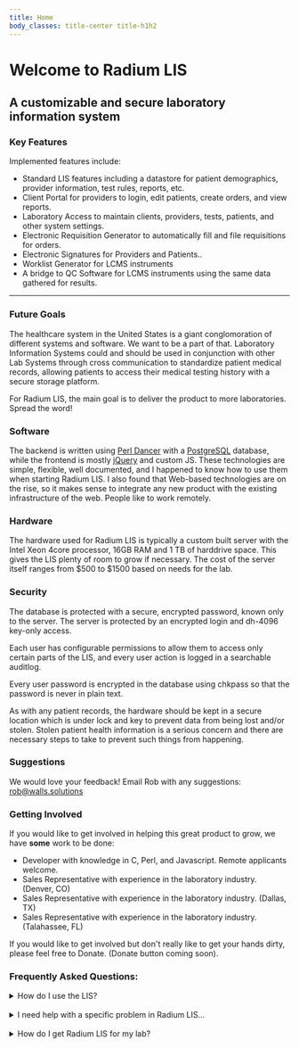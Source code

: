 ```yaml
---
title: Home
body_classes: title-center title-h1h2
---
```


# Welcome to Radium LIS
## A customizable and secure laboratory information system

### Key Features
Implemented features include:
* Standard LIS features including a datastore for patient demographics, provider information, test rules, reports, etc.
* Client Portal for providers to login, edit patients, create orders, and view reports.
* Laboratory Access to maintain clients, providers, tests, patients, and other system settings.
* Electronic Requisition Generator to automatically fill and file requisitions for orders.
* Electronic Signatures for Providers and Patients..
* Worklist Generator for LCMS instruments
* A bridge to QC Software for LCMS instruments using the same data gathered for results.

---
### Future Goals
The healthcare system in the United States is a giant conglomoration of different systems and software. 
We want to be a part of that. Laboratory Information Systems could and should be used in conjunction with other Lab Systems 
through cross communication to standardize patient medical records, allowing patients to access their medical testing
history with a secure storage platform.

For Radium LIS, the main goal is to deliver the product to more laboratories. Spread the word!

### Software
The backend is written using [Perl Dancer](https://perldancer.org) with a [PostgreSQL](https://www.postgresql.org/) database, 
while the frontend is mostly [jQuery](jquery.com) and custom JS.
These technologies are simple, flexible, well documented, and I happened to know how to use them when starting Radium LIS.
I also found that Web-based technologies are on the rise, so it makes sense to integrate any new product with the existing 
infrastructure of the web. People like to work remotely.

### Hardware
The hardware used for Radium LIS is typically a custom built server with the Intel Xeon 4core processor, 16GB RAM and
1 TB of harddrive space. This gives the LIS plenty of room to grow if necessary. The cost of the server itself ranges
from $500 to $1500 based on needs for the lab.

### Security
The database is protected with a secure, encrypted password, known only to the server.
The server is protected by an encrypted login and dh-4096 key-only access.

Each user has configurable permissions to allow them to access only certain parts of the LIS, and every user action
is logged in a searchable auditlog. 

Every user password is encrypted in the database using chkpass so that the password is never in plain text.

As with any patient records, the hardware should be kept in a secure location which is under lock and key to prevent
data from being lost and/or stolen. Stolen patient health information is a serious concern and there
are necessary steps to take to prevent such things from happening.

### Suggestions
We would love your feedback! Email Rob with any suggestions: [rob@walls.solutions](mailto:rob@walls.solutions)

### Getting Involved
If you would like to get involved in helping this great product to grow, we have **some** work to be done:
* Developer with knowledge in C, Perl, and Javascript. Remote applicants welcome.
* Sales Representative with experience in the laboratory industry. (Denver, CO)
* Sales Representative with experience in the laboratory industry. (Dallas, TX)
* Sales Representative with experience in the laboratory industry. (Talahassee, FL)


If you would like to get involved but don't really like to get your hands dirty, please feel free to Donate.
(Donate button coming soon).

### Frequently Asked Questions:

<details><summary>How do I use the LIS?</summary>
<p markdown="1">
!!!! If you are a provider or work at a provider office, please see <a href="../providers">Getting Started For Providers</a>.

!!! If you are working in the lab, please see <a href="../labusers">Getting Started For Lab Personnel</a>
</p>
</details>
<br>
<details><summary>I need help with a specific problem in Radium LIS...</summary>
<p markdown="1">
! Please send a detailed summary of your problem to <a href="mailto:support@walls.solutions">support</a>
</p>
</details>
<br>
<details><summary>How do I get Radium LIS for my lab?</summary>
<p markdown="1">
!!! Please contact <a href="mailto:support@walls.solutions">support</a>. We discuss your laboratory's specific needs and 
!!! customize a quote so you only pay for what you need.
</p>
</details>